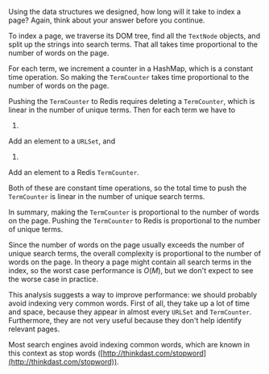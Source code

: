 Using the data structures we designed, how long will it take to index a page? Again, think about your answer before you continue.


To index a page, we traverse its DOM tree, find all the `TextNode` objects, and split up the strings into search terms. That all takes time proportional to the number of words on the page.


For each term, we increment a counter in a HashMap, which is a constant time operation. So making the `TermCounter` takes time proportional to the number of words on the page.


Pushing the `TermCounter` to Redis requires deleting a `TermCounter`, which is linear in the number of unique terms. Then for each term we have to



1. 
Add an element to a `URLSet`, and

1. 
Add an element to a Redis `TermCounter`.


Both of these are constant time operations, so the total time to push the `TermCounter` is linear in the number of unique search terms.


In summary, making the `TermCounter` is proportional to the number of words on the page. Pushing the `TermCounter` to Redis is proportional to the number of unique terms.


Since the number of words on the page usually exceeds the number of unique search terms, the overall complexity is proportional to the number of words on the page. In theory a page might contain all search terms in the index, so the worst case performance is $O(M)$, but we don't expect to see the worse case in practice.

This analysis suggests a way to improve performance: we should probably avoid indexing very common words. First of all, they take up a lot of time and space, because they appear in almost every `URLSet` and `TermCounter`. Furthermore, they are not very useful because they don't help identify relevant pages.


Most search engines avoid indexing common words, which are known in this context as stop words ([http://thinkdast.com/stopword](http://thinkdast.com/stopword)).